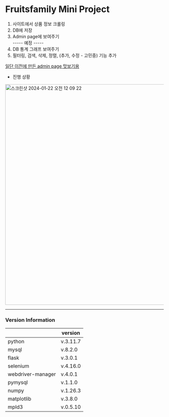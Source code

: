# Fruitsfamily Mini Project

1. 사이트에서 상품 정보 크롤링  
2. DB에 저장  
3. Admin page에 보여주기  
----- 예정 -----  
4. DB 통계 그래프 보여주기  
5. 필터링, 검색, 삭제, 정렬, (추가, 수정 - 고민중) 기능 추가  

<a href="https://ysolarh.github.io/admin-page/" target="_blank">일단 이전에 만든 admin page 맛보기용</a>

- 진행 상황  
<img width="700" alt="스크린샷 2024-01-22 오전 12 09 22" src="https://github.com/ysolarh/Fruitsfamily-project/assets/70841430/b9e65062-6227-40d9-a266-996678a5a735">

-----
### Version Information
|                   | version  |
|-------------------|----------|
| python            | v.3.11.7 |  
| mysql             | v.8.2.0  |
| flask             | v.3.0.1  |
| selenium          | v.4.16.0 |
| webdriver-manager | v.4.0.1  |
| pymysql           | v.1.1.0  |
| numpy             | v.1.26.3 |
| matplotlib        | v.3.8.0  |
| mpld3             | v.0.5.10 |

